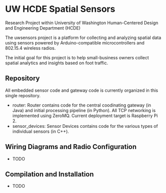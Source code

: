 # UW HCDE Spatial Sensors

Research Project within University of Washington Human-Centered Design and Engineering Department (HCDE)

The uwsensors project is a platform for collecting and analyzing spatial data using sensors powered by Arduino-compatible microcontrollers and 802.15.4 wireless radios.

The initial goal for this project is to help small-business owners collect spatial analytics and insights based on foot traffic.

## Repository

All embedded sensor code and gateway code is currently organized in this single repository. 

* router: Router contains code for the central coodinating gateway (in Java) and initial processing pipeline (in Python). All TCP networking is implemented using ZeroMQ. Current deployment target is Raspberry Pi 2.
* sensor_devices: Sensor Devices contains code for the various types of individual sensors (in C++).

## Wiring Diagrams and Radio Configuration

* TODO

## Compilation and Installation

* TODO
